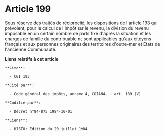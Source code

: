 # Article 199

Sous réserve des traités de réciprocité, les dispositions de l'article 193 qui prévoient, pour le calcul de l'impôt sur le
revenu, la division du revenu imposable en un certain nombre de parts fixé d'après la situation et les charges de famille du
contribuable ne sont applicables qu'aux citoyens français et aux personnes originaires des territoires d'outre-mer et Etats
de l'ancienne Communauté.

**Liens relatifs à cet article**

	**Cite**:

	  - CGI 193

	**Cité par**:

	  - Code général des impôts, annexe 4, CGIAN4. - art. 189 (V)

	**Codifié par**:

	  - Décret n°84-875 1984-10-01

	**Liens**:

	  - HISTO: Edition du 20 juillet 1984
